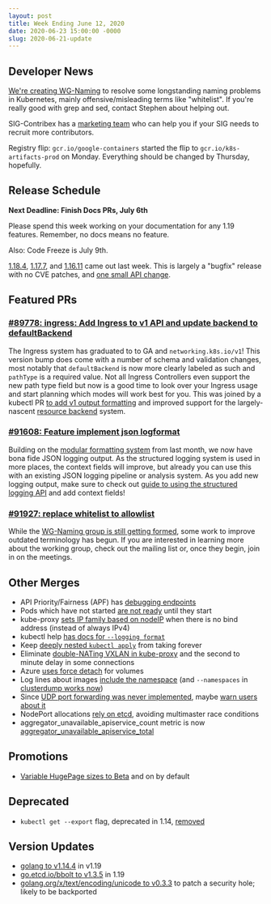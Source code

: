 ```yaml
---
layout: post
title: Week Ending June 12, 2020
date: 2020-06-23 15:00:00 -0000
slug: 2020-06-21-update
---
```


## Developer News

[We're creating WG-Naming](https://groups.google.com/forum/?utm_medium=email&utm_source=footer#!topic/kubernetes-dev/kry8QbIpxRs) to resolve some longstanding naming problems in Kubernetes, mainly offensive/misleading terms like "whitelist".  If you're really good with grep and sed, contact Stephen about helping out.

SIG-Contribex has a [marketing team](https://groups.google.com/forum/?utm_medium=email&utm_source=footer#!topic/kubernetes-dev/07lMVkS0RYE) who can help you if your SIG needs to recruit more contributors.

Registry flip: `gcr.io/google-containers` started the flip to `gcr.io/k8s-artifacts-prod` on Monday.  Everything should be changed by Thursday, hopefully.

## Release Schedule

**Next Deadline: Finish Docs PRs, July 6th**

Please spend this week working on your documentation for any 1.19 features. Remember, no docs means no feature.

Also: Code Freeze is July 9th.

[1.18.4](https://github.com/kubernetes/kubernetes/releases/tag/v1.18.4), [1.17.7](https://github.com/kubernetes/kubernetes/releases/tag/v1.17.7), and [1.16.11](https://github.com/kubernetes/kubernetes/releases/tag/v1.16.11) came out last week.  This is largely a "bugfix" release with no CVE patches, and [one small API change](https://github.com/kubernetes/kubernetes/pull/90032).


## Featured PRs

### [#89778: ingress: Add Ingress to v1 API and update backend to defaultBackend](https://github.com/kubernetes/kubernetes/pull/89778)

The Ingress system has graduated to to GA and `networking.k8s.io/v1`! This version bump does come with a number of schema and validation changes, most notably that `defaultBackend` is now more clearly labeled as such and `pathType` is a required value. Not all Ingress Controllers even support the new path type field but now is a good time to look over your Ingress usage and start planning which modes will work best for you. This was joined by a kubectl PR [to add v1 output formatting](https://github.com/kubernetes/kubernetes/pull/91268) and improved support for the largely-nascent [resource backend](https://github.com/kubernetes/kubernetes/pull/88775) system.

### [#91608: Feature implement json logformat](https://github.com/kubernetes/kubernetes/pull/91608)

Building on the [modular formatting system](https://github.com/kubernetes/kubernetes/pull/89683) from last month, we now have bona fide JSON logging output. As the structured logging system is used in more places, the context fields will improve, but already you can use this with an existing JSON logging pipeline or analysis system. As you add new logging output, make sure to check out [guide to using the structured logging API](https://github.com/kubernetes/community/blob/master/contributors/devel/sig-instrumentation/migration-to-structured-logging.md) and add context fields!

### [#91927: replace whitelist to allowlist](https://github.com/kubernetes/kubernetes/pull/91927)

While the [WG-Naming group is still getting formed](https://groups.google.com/forum/#!msg/kubernetes-sig-contribex/geA__5IbL6Q/ZC0oHAPqBQAJ), some work to improve outdated terminology has begun. If you are interested in learning more about the working group, check out the mailing list or, once they begin, join in on the meetings.

## Other Merges

* API Priority/Fairness (APF) has [debugging endpoints](https://github.com/kubernetes/kubernetes/pull/90967)
* Pods which have not started [are not ready](https://github.com/kubernetes/kubernetes/pull/92196) until they start
* kube-proxy [sets IP family based on nodeIP](https://github.com/kubernetes/kubernetes/pull/91725) when there is no bind address (instead of always IPv4)
* kubectl help [has docs for `--logging format`](https://github.com/kubernetes/kubernetes/pull/92177)
* Keep [deeply nested `kubectl apply`](https://github.com/kubernetes/kubernetes/pull/92069) from taking forever
* Eliminate [double-NATing VXLAN in kube-proxy](https://github.com/kubernetes/kubernetes/pull/92035) and the second to minute delay in some connections
* Azure [uses force detach](https://github.com/kubernetes/kubernetes/pull/91948) for volumes
* Log lines about images [include the namespace](https://github.com/kubernetes/kubernetes/pull/91945) (and `--namespaces` in [clusterdump works now](https://github.com/kubernetes/kubernetes/pull/91890))
* Since [UDP port forwarding was never implemented](https://github.com/kubernetes/kubernetes/pull/57441), maybe [warn users about it](https://github.com/kubernetes/kubernetes/pull/91616)
* NodePort allocations [rely on etcd](https://github.com/kubernetes/kubernetes/pull/89937), avoiding multimaster race conditions
* aggregator_unavailable_apiservice_count metric is now [aggregator_unavailable_apiservice_total](https://github.com/kubernetes/kubernetes/pull/88156)

## Promotions

* [Variable HugePage sizes to Beta](https://github.com/kubernetes/kubernetes/pull/90592) and on by default

## Deprecated

* `kubectl get --export` flag, deprecated in 1.14, [removed](https://github.com/kubernetes/kubernetes/pull/88649)

## Version Updates

* [golang to v1.14.4](https://github.com/kubernetes/kubernetes/pull/88638) in v1.19
* [go.etcd.io/bbolt to v1.3.5](https://github.com/kubernetes/kubernetes/pull/92350) in 1.19
* [golang.org/x/text/encoding/unicode to v0.3.3](https://github.com/kubernetes/kubernetes/pull/92219) to patch a security hole; likely to be backported
